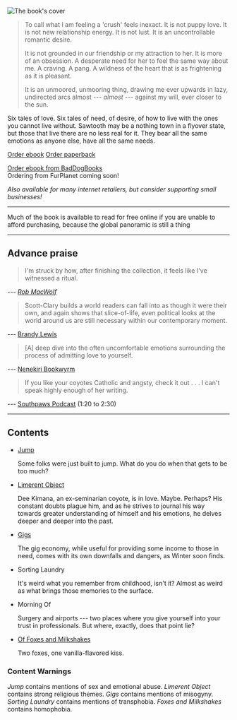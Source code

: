 ---
---

![The book's cover](/cover-front.jpg)


> To call what I am feeling a 'crush' feels inexact. It is not puppy love. It is not new relationship energy. It is not lust. It is an uncontrollable romantic desire.
>
> It is not grounded in our friendship or my attraction to her. It is more of an obsession. A desperate need for her to feel the same way about me. A craving. A pang. A wildness of the heart that is as frightening as it is pleasant.
>
> It is an unmoored, unmooring thing, drawing me ever upwards in lazy, undirected arcs almost --- *almost* --- against my will, ever closer to the sun.

Six tales of love. Six tales of need, of desire, of how to live with the ones you cannot live without. Sawtooth may be a nothing town in a flyover state, but those that live there are no less real for it. They bear all the same emotions as anyone else, have all the same needs.

<div class="order">
<script src="https://gumroad.com/js/gumroad.js"></script>
<p>
<a class="gumroad-button" href="https://gumroad.com/l/TiACLd">Order ebook</a>
<a class="gumroad-button" href="https://makyo-ink.square.site/product/awoth/8">Order paperback</a>
</p>
<p>
<a href="https://baddogbooks.com/product/a-wildness-of-the-heart-limerant-object-and-other-stories/" target="_blank">Order ebook from BadDogBooks</a><br/>
Ordering from FurPlanet coming soon!
</p>
<p>
<em>Also available for many internet retailers, but consider supporting small businesses!</em>
</p>
<hr />
<p>
Much of the book is available to read for free online if you are unable to afford purchasing, because the global panoramic is still a thing
</p>
</div>

-----

## Advance praise

> I'm struck by how, after finishing the collection, it feels like I've witnessed a ritual.

--- [*Rob MacWolf*](https://www.goodreads.com/review/show/4277367183)

> Scott-Clary builds a world readers can fall into as though it were their own, and again shows that slice-of-life, even political looks at the world around us are still necessary within our contemporary moment. 

--- [Brandy Lewis](https://www.amazon.com/gp/customer-reviews/R14R9SFQ169T2/ref=cm_cr_dp_d_rvw_ttl?ie=UTF8&ASIN=1948743213)

> [A] deep dive into the often uncomfortable emotions surrounding the process of admitting love to yourself.

--- [Nenekiri Bookwyrm](https://www.goodreads.com/review/show/4343468157)

> If you like your coyotes Catholic and angsty, check it out . . . I can't speak highly enough of her writing.

--- [Southpaws Podcast](https://southpawscast.podbean.com/e/episode-502-they-re-not-grrreat/) (1:20 to 2:30)

-----

## Contents

* [Jump](/jump)

  Some folks were just built to jump. What do you do when that gets to be too much?
* [Limerent Object](/limerent-object)

  Dee Kimana, an ex-seminarian coyote, is in love. Maybe. Perhaps? His constant doubts plague him, and as he strives to journal his way towards greater understanding of himself and his emotions, he delves deeper and deeper into the past.
* [Gigs](/gigs)

  The gig economy, while useful for providing some income to those in need, comes with its own downfalls and dangers, as Winter soon finds.
* Sorting Laundry

  It's weird what you remember from childhood, isn't it? Almost as weird as what brings those memories to the surface.
* Morning Of

  Surgery and airports --- two places where you give yourself into your trust in professionals. But where, exactly, does that point lie?
* [Of Foxes and Milkshakes](/of-foxes-and-milkshakes)

  Two foxes, one vanilla-flavored kiss.

### Content Warnings

*Jump* contains mentions of sex and emotional abuse. *Limerent Object* contains strong religious themes. *Gigs* contains mentions of misogyny. *Sorting Laundry* contains mentions of transphobia. *Foxes and Milkshakes* contains homophobia.
